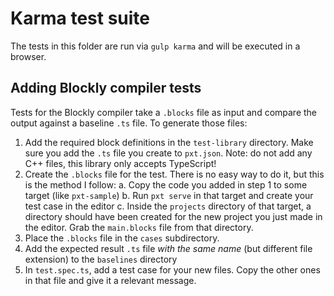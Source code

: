 # Karma test suite

The tests in this folder are run via `gulp karma` and will be executed in a browser.


## Adding Blockly compiler tests

Tests for the Blockly compiler take a `.blocks` file as input and compare
the output against a baseline `.ts` file. To generate those files:

1. Add the required block definitions in the `test-library` directory. Make sure you add the `.ts` file you create to `pxt.json`. Note: do not add any C++ files, this library only accepts TypeScript!
2. Create the `.blocks` file for the test. There is no easy way to do it, but this is the method I follow:
    a. Copy the code you added in step 1 to some target (like `pxt-sample`)
    b. Run `pxt serve` in that target and create your test case in the editor
    c. Inside the `projects` directory of that target, a directory should have been created for the new project you just made in the editor. Grab the `main.blocks` file from that directory.
3. Place the `.blocks` file in the `cases` subdirectory.
4. Add the expected result `.ts` file _with the same name_ (but different file extension) to the `baselines` directory
5. In `test.spec.ts`, add a test case for your new files. Copy the other ones in that file and give it a relevant message.
